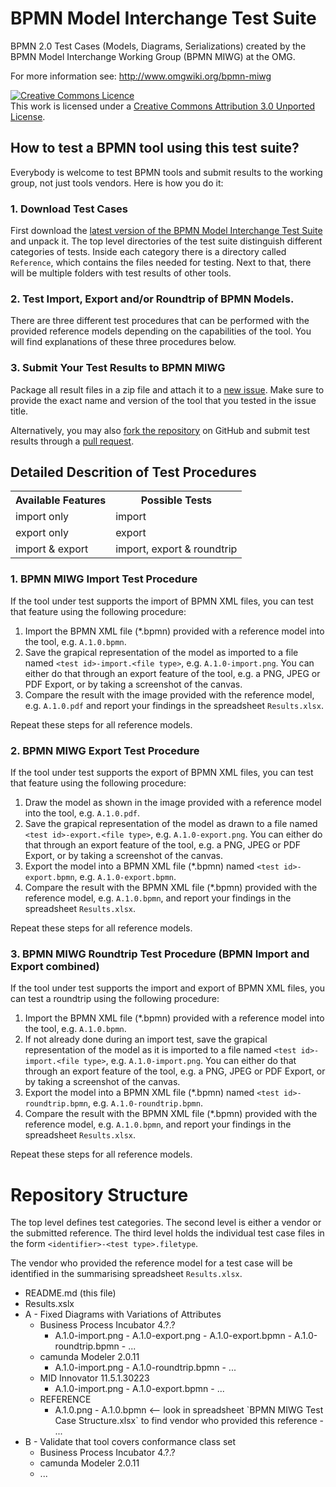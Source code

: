 BPMN Model Interchange Test Suite
=================================

BPMN 2.0 Test Cases (Models, Diagrams, Serializations) created by the BPMN Model Interchange Working Group (BPMN MIWG) at the OMG.

For more information see: http://www.omgwiki.org/bpmn-miwg

<a rel="license" href="http://creativecommons.org/licenses/by/3.0/deed.en_CA"><img alt="Creative Commons Licence" style="border-width:0" src="http://i.creativecommons.org/l/by/3.0/88x31.png" /></a><br />This work is licensed under a <a rel="license" href="http://creativecommons.org/licenses/by/3.0/deed.en_CA">Creative Commons Attribution 3.0 Unported License</a>.

How to test a BPMN tool using this test suite?
----------------------------------------------

Everybody is welcome to test BPMN tools and submit results to the working group, not just tools vendors.
Here is how you do it:

### 1. Download Test Cases
First download the [latest version of the BPMN Model Interchange Test Suite](https://github.com/bpmn-miwg/bpmn-miwg-test-suite/archive/master.zip) and unpack it.
The top level directories of the test suite distinguish different categories of tests.
Inside each category there is a directory called `Reference`, which contains the files needed for testing.
Next to that, there will be multiple folders with test results of other tools.

### 2. Test Import, Export and/or Roundtrip of BPMN Models.
There are three different test procedures that can be performed
with the provided reference models depending on the capabilities of the tool.
You will find explanations of these three procedures below.

### 3. Submit Your Test Results to BPMN MIWG
Package all result files in a zip file and attach it to a [new issue](https://github.com/bpmn-miwg/bpmn-miwg-test-suite/issues/new).
Make sure to provide the exact name and version of the tool that you tested in the issue title.

Alternatively, you may also [fork the repository](https://github.com/bpmn-miwg/bpmn-miwg-test-suite/fork_select) on GitHub
and submit test results through a [pull request](https://github.com/bpmn-miwg/bpmn-miwg-test-suite/pull/new/master).

Detailed Descrition of Test Procedures
--------------------------------------

<table>
  <tr>
    <th>Available Features</th>
    <th>Possible Tests</th>
  </tr>
  <tr>
    <td>import only</td>
    <td>import</td>
  </tr>
  <tr>
    <td>export only</td>
    <td>export</td>
  </tr>
  <tr>
    <td>import & export</td>
    <td>import, export & roundtrip</td>
  </tr>
</table>

### 1. BPMN MIWG Import Test Procedure
If the tool under test supports the import of BPMN XML files, you can test that feature using the following procedure:

1. Import the BPMN XML file (*.bpmn) provided with a reference model into the tool, e.g. `A.1.0.bpmn`.
1. Save the grapical representation of the model as imported to a file named `<test id>-import.<file type>`, e.g. `A.1.0-import.png`.
You can either do that through an export feature of the tool, e.g. a PNG, JPEG or PDF Export, or by taking a screenshot of the canvas.
1. Compare the result with the image provided with the reference model, e.g. `A.1.0.pdf` and report your findings in the spreadsheet `Results.xlsx`.

Repeat these steps for all reference models.

### 2. BPMN MIWG Export Test Procedure
If the tool under test supports the export of BPMN XML files, you can test that feature using the following procedure:

1. Draw the model as shown in the image provided with a reference model into the tool, e.g. `A.1.0.pdf`.
1. Save the grapical representation of the model as drawn to a file named `<test id>-export.<file type>`, e.g. `A.1.0-export.png`.
You can either do that through an export feature of the tool, e.g. a PNG, JPEG or PDF Export, or by taking a screenshot of the canvas.
1. Export the model into a BPMN XML file (*.bpmn) named `<test id>-export.bpmn`, e.g. `A.1.0-export.bpmn`.
1. Compare the result with the BPMN XML file (*.bpmn) provided with the reference model, e.g. `A.1.0.bpmn`, and report your findings in the spreadsheet `Results.xlsx`.

Repeat these steps for all reference models.

### 3. BPMN MIWG Roundtrip Test Procedure (BPMN Import and Export combined)
If the tool under test supports the import and export of BPMN XML files, you can test a roundtrip using the following procedure:

1. Import the BPMN XML file (*.bpmn) provided with a reference model into the tool, e.g. `A.1.0.bpmn`.
1. If not already done during an import test, save the grapical representation of the model as it is imported to a file named `<test id>-import.<file type>`, e.g. `A.1.0-import.png`.
You can either do that through an export feature of the tool, e.g. a PNG, JPEG or PDF Export, or by taking a screenshot of the canvas.
1. Export the model into a BPMN XML file (*.bpmn) named `<test id>-roundtrip.bpmn`, e.g. `A.1.0-roundtrip.bpmn`.
1. Compare the result with the BPMN XML file (*.bpmn) provided with the reference model, e.g. `A.1.0.bpmn`, and report your findings in the spreadsheet `Results.xlsx`.

Repeat these steps for all reference models.

Repository Structure
====================

The top level defines test categories. 
The second level is either a vendor or the submitted reference. 
The third level holds the individual test case files in the form `<identifier>-<test type>.filetype`.

The vendor who provided the reference model for a test case will be identified in the summarising spreadsheet `Results.xlsx`.

- README.md (this file)
- Results.xslx
- A - Fixed Diagrams with Variations of Attributes
  - Business Process Incubator 4.?.?
    <ul>
      <li>A.1.0-import.png
    - A.1.0-export.png
    - A.1.0-export.bpmn
    - A.1.0-roundtrip.bpmn
    - ...
    </ul>
  - camunda Modeler 2.0.11
    <ul>
      <li>A.1.0-import.png
    - A.1.0-roundtrip.bpmn
    - ...
    </ul>
  - MID Innovator 11.5.1.30223
    <ul>
      <li>A.1.0-import.png
    - A.1.0-export.bpmn
    - ...
    </ul>
  - REFERENCE
    <ul>
      <li>A.1.0.png
    - A.1.0.bpmn <-- look in spreadsheet `BPMN MIWG Test Case Structure.xlsx` to find vendor who provided this reference
    - ...
    </ul>
- B - Validate that tool covers conformance class set
  - Business Process Incubator 4.?.?
  - camunda Modeler 2.0.11
  - ...
